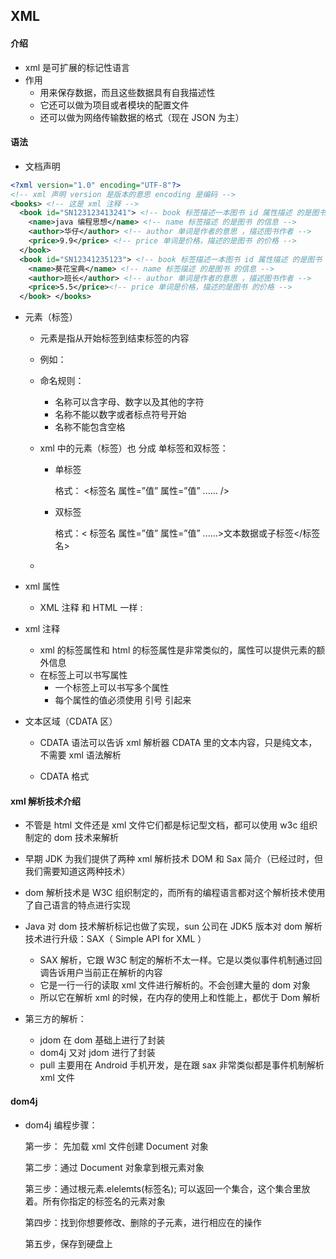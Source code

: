 ## XML

#### 介绍

- xml 是可扩展的标记性语言
- 作用
  - 用来保存数据，而且这些数据具有自我描述性 
  - 它还可以做为项目或者模块的配置文件 
  - 还可以做为网络传输数据的格式（现在 JSON 为主）



#### 语法

- 文档声明

```xml
<?xml version="1.0" encoding="UTF-8"?> 
<!-- xml 声明 version 是版本的意思 encoding 是编码 --> 
<books> <!-- 这是 xml 注释 -->
  <book id="SN123123413241"> <!-- book 标签描述一本图书 id 属性描述 的是图书 的编号 --> 
    <name>java 编程思想</name> <!-- name 标签描述 的是图书 的信息 --> 
    <author>华仔</author> <!-- author 单词是作者的意思 ，描述图书作者 --> 
    <price>9.9</price> <!-- price 单词是价格，描述的是图书 的价格 --> 
  </book> 
  <book id="SN12341235123"> <!-- book 标签描述一本图书 id 属性描述 的是图书 的编号 --> 
    <name>葵花宝典</name> <!-- name 标签描述 的是图书 的信息 --> 
    <author>班长</author> <!-- author 单词是作者的意思 ，描述图书作者 --> 
    <price>5.5</price><!-- price 单词是价格，描述的是图书 的价格 --> 
  </book> </books>
```

- 元素（标签） 

  - 元素是指从开始标签到结束标签的内容

  - 例如：<title>java 编程思想</title> 

  - 命名规则：

    - 名称可以含字母、数字以及其他的字符
    - 名称不能以数字或者标点符号开始
    - 名称不能包含空格

  - xml 中的元素（标签）也 分成 单标签和双标签： 

    - 单标签

      格式： <标签名 属性=”值” 属性=”值” ...... /> 

    - 双标签

      格式：< 标签名 属性=”值” 属性=”值” ......>文本数据或子标签</标签名> 

  - 

- xml 属性

  - XML 注释 和 HTML 一样 : <!-- html 注释 --> 

- xml 注释 

  - xml 的标签属性和 html 的标签属性是非常类似的，属性可以提供元素的额外信息 
  - 在标签上可以书写属性
    - 一个标签上可以书写多个属性
    - 每个属性的值必须使用 引号 引起来

- 文本区域（CDATA 区）

  - CDATA 语法可以告诉 xml 解析器 CDATA 里的文本内容，只是纯文本，不需要 xml 语法解析 

  - CDATA 格式

    **<![CDATA[** 这里可以把你输入的字符原样显示，不会解析 xml **]]>**



#### **xml** **解析技术介绍** 

- 不管是 html 文件还是 xml 文件它们都是标记型文档，都可以使用 w3c 组织制定的 dom 技术来解析

- 早期 JDK 为我们提供了两种 xml 解析技术 DOM 和 Sax 简介（已经过时，但我们需要知道这两种技术）

- dom 解析技术是 W3C 组织制定的，而所有的编程语言都对这个解析技术使用了自己语言的特点进行实现 

- Java 对 dom 技术解析标记也做了实现，sun 公司在 JDK5 版本对 dom 解析技术进行升级：SAX（ Simple API for XML ） 

  - SAX 解析，它跟 W3C 制定的解析不太一样。它是以类似事件机制通过回调告诉用户当前正在解析的内容
  - 它是一行一行的读取 xml 文件进行解析的。不会创建大量的 dom 对象
  - 所以它在解析 xml 的时候，在内存的使用上和性能上，都优于 Dom 解析

- 第三方的解析： 

  - jdom 在 dom 基础上进行了封装 
  - dom4j 又对 jdom 进行了封装
  - pull 主要用在 Android 手机开发，是在跟 sax 非常类似都是事件机制解析 xml 文件



#### dom4j

- dom4j 编程步骤： 

  第一步： 先加载 xml 文件创建 Document 对象 

  第二步：通过 Document 对象拿到根元素对象 

  第三步：通过根元素.elelemts(标签名); 可以返回一个集合，这个集合里放着。所有你指定的标签名的元素对象 

  第四步：找到你想要修改、删除的子元素，进行相应在的操作 

  第五步，保存到硬盘上 

   



